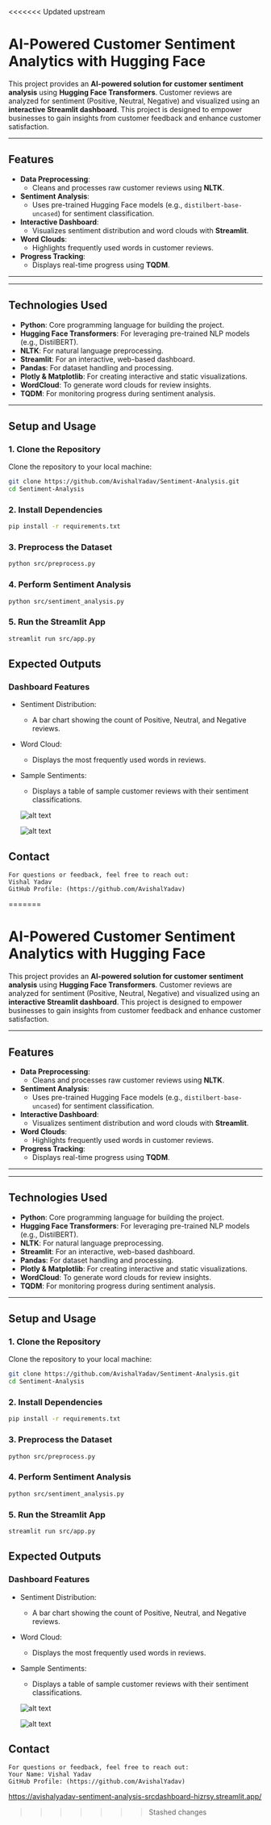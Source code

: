 <<<<<<< Updated upstream
# AI-Powered Customer Sentiment Analytics with Hugging Face

This project provides an **AI-powered solution for customer sentiment analysis** using **Hugging Face Transformers**. Customer reviews are analyzed for sentiment (Positive, Neutral, Negative) and visualized using an **interactive Streamlit dashboard**. This project is designed to empower businesses to gain insights from customer feedback and enhance customer satisfaction.

---

## Features

- **Data Preprocessing**:
  - Cleans and processes raw customer reviews using **NLTK**.
- **Sentiment Analysis**:
  - Uses pre-trained Hugging Face models (e.g., `distilbert-base-uncased`) for sentiment classification.
- **Interactive Dashboard**:
  - Visualizes sentiment distribution and word clouds with **Streamlit**.
- **Word Clouds**:
  - Highlights frequently used words in customer reviews.
- **Progress Tracking**:
  - Displays real-time progress using **TQDM**.

---


---

## Technologies Used

- **Python**: Core programming language for building the project.
- **Hugging Face Transformers**: For leveraging pre-trained NLP models (e.g., DistilBERT).
- **NLTK**: For natural language preprocessing.
- **Streamlit**: For an interactive, web-based dashboard.
- **Pandas**: For dataset handling and processing.
- **Plotly & Matplotlib**: For creating interactive and static visualizations.
- **WordCloud**: To generate word clouds for review insights.
- **TQDM**: For monitoring progress during sentiment analysis.

---

## Setup and Usage

### 1. Clone the Repository
Clone the repository to your local machine:
```bash
git clone https://github.com/AvishalYadav/Sentiment-Analysis.git
cd Sentiment-Analysis
```

### 2. Install Dependencies

```bash
pip install -r requirements.txt
```

### 3. Preprocess the Dataset

```bash
python src/preprocess.py
```

### 4. Perform Sentiment Analysis

```bash
python src/sentiment_analysis.py
```

### 5. Run the Streamlit App

```bash
streamlit run src/app.py
```

## Expected Outputs
### Dashboard Features
- Sentiment Distribution:
  - A bar chart showing the count of Positive, Neutral, and Negative reviews.
- Word Cloud:
  - Displays the most frequently used words in reviews.
- Sample Sentiments:
  - Displays a table of sample customer reviews with their sentiment classifications.

  ![alt text](image-2.png)

  ![alt text](image-1.png)

## Contact
    For questions or feedback, feel free to reach out:
    Vishal Yadav
    GitHub Profile: (https://github.com/AvishalYadav)
=======
# AI-Powered Customer Sentiment Analytics with Hugging Face

This project provides an **AI-powered solution for customer sentiment analysis** using **Hugging Face Transformers**. Customer reviews are analyzed for sentiment (Positive, Neutral, Negative) and visualized using an **interactive Streamlit dashboard**. This project is designed to empower businesses to gain insights from customer feedback and enhance customer satisfaction.

---

## Features

- **Data Preprocessing**:
  - Cleans and processes raw customer reviews using **NLTK**.
- **Sentiment Analysis**:
  - Uses pre-trained Hugging Face models (e.g., `distilbert-base-uncased`) for sentiment classification.
- **Interactive Dashboard**:
  - Visualizes sentiment distribution and word clouds with **Streamlit**.
- **Word Clouds**:
  - Highlights frequently used words in customer reviews.
- **Progress Tracking**:
  - Displays real-time progress using **TQDM**.

---


---

## Technologies Used

- **Python**: Core programming language for building the project.
- **Hugging Face Transformers**: For leveraging pre-trained NLP models (e.g., DistilBERT).
- **NLTK**: For natural language preprocessing.
- **Streamlit**: For an interactive, web-based dashboard.
- **Pandas**: For dataset handling and processing.
- **Plotly & Matplotlib**: For creating interactive and static visualizations.
- **WordCloud**: To generate word clouds for review insights.
- **TQDM**: For monitoring progress during sentiment analysis.

---

## Setup and Usage

### 1. Clone the Repository
Clone the repository to your local machine:
```bash
git clone https://github.com/AvishalYadav/Sentiment-Analysis.git
cd Sentiment-Analysis
```

### 2. Install Dependencies

```bash
pip install -r requirements.txt
```

### 3. Preprocess the Dataset

```bash
python src/preprocess.py
```

### 4. Perform Sentiment Analysis

```bash
python src/sentiment_analysis.py
```

### 5. Run the Streamlit App

```bash
streamlit run src/app.py
```

## Expected Outputs
### Dashboard Features
- Sentiment Distribution:
  - A bar chart showing the count of Positive, Neutral, and Negative reviews.
- Word Cloud:
  - Displays the most frequently used words in reviews.
- Sample Sentiments:
  - Displays a table of sample customer reviews with their sentiment classifications.

  ![alt text](image-2.png)

  ![alt text](image-1.png)

## Contact
    For questions or feedback, feel free to reach out:
    Your Name: Vishal Yadav
    GitHub Profile: (https://github.com/AvishalYadav)
https://avishalyadav-sentiment-analysis-srcdashboard-hizrsy.streamlit.app/
>>>>>>> Stashed changes
